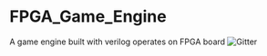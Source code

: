 # FPGA_Game_Engine
A game engine built with verilog operates on FPGA board
![Gitter](https://img.shields.io/badge/Ctrl-C%2BV-yellowgreen.svg)

